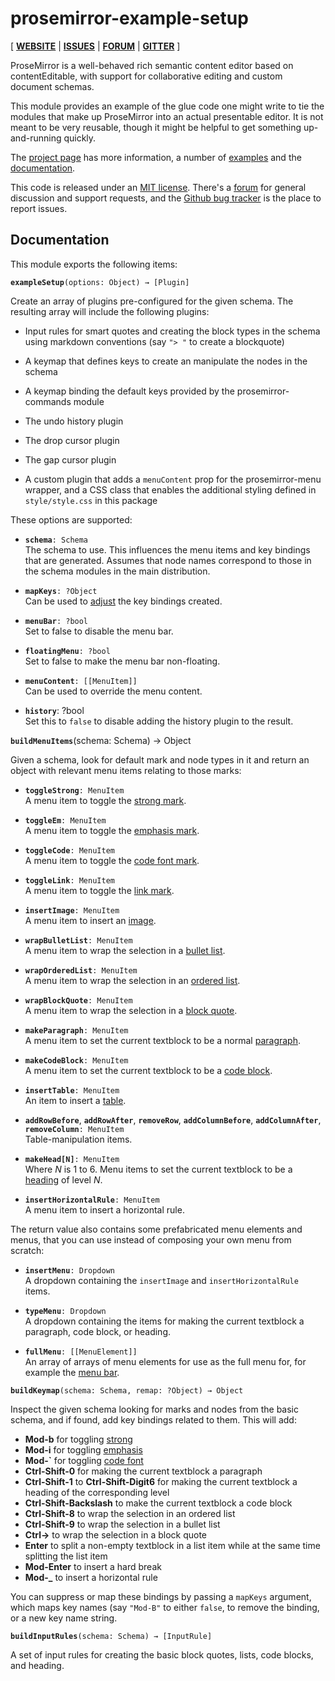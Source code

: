 # prosemirror-example-setup

[ [**WEBSITE**](http://prosemirror.net) | [**ISSUES**](https://github.com/prosemirror/prosemirror-example-setup/issues) | [**FORUM**](https://discuss.prosemirror.net) | [**GITTER**](https://gitter.im/ProseMirror/prosemirror) ]

ProseMirror is a well-behaved rich semantic content editor based on
contentEditable, with support for collaborative editing and custom
document schemas.

This module provides an example of the glue code one might write to
tie the modules that make up ProseMirror into an actual presentable
editor. It is not meant to be very reusable, though it might be
helpful to get something up-and-running quickly.

The [project page](http://prosemirror.net) has more information, a
number of [examples](http://prosemirror.net/examples/) and the
[documentation](http://prosemirror.net/docs/).

This code is released under an
[MIT license](https://github.com/prosemirror/prosemirror/tree/master/LICENSE).
There's a [forum](http://discuss.prosemirror.net) for general
discussion and support requests, and the
[Github bug tracker](https://github.com/prosemirror/prosemirror-example-setup/issues)
is the place to report issues.

## Documentation

This module exports the following items:

**`exampleSetup`**`(options: Object) → [Plugin]`

Create an array of plugins pre-configured for the given schema. The
resulting array will include the following plugins:

 * Input rules for smart quotes and creating the block types in the
   schema using markdown conventions (say `"> "` to create a
   blockquote)

 * A keymap that defines keys to create an manipulate the nodes in the
   schema

 * A keymap binding the default keys provided by the
   prosemirror-commands module

 * The undo history plugin

 * The drop cursor plugin

 * The gap cursor plugin

 * A custom plugin that adds a `menuContent` prop for the
   prosemirror-menu wrapper, and a CSS class that enables the
   additional styling defined in `style/style.css` in this package

These options are supported:

 * **`schema`**`: Schema`\
   The schema to use. This influences the menu items and key bindings
   that are generated. Assumes that node names correspond to those in
   the schema modules in the main distribution.

 * **`mapKeys`**`: ?Object`\
   Can be used to [adjust](#example-setup.buildKeymap) the key
   bindings created.

 * **`menuBar`**`: ?bool`\
   Set to false to disable the menu bar.

 * **`floatingMenu`**`: ?bool`\
   Set to false to make the menu bar non-floating.

 * **`menuContent`**`: [[MenuItem]]`\
   Can be used to override the menu content.

 * **`history`**: ?bool\
   Set this to `false` to disable adding the history plugin to the
   result.

**`buildMenuItems`**(schema: Schema) → Object

Given a schema, look for default mark and node types in it and
return an object with relevant menu items relating to those marks:

 * **`toggleStrong`**`: MenuItem`\
   A menu item to toggle the [strong mark](#schema-basic.StrongMark).

 * **`toggleEm`**`: MenuItem`\
   A menu item to toggle the [emphasis mark](#schema-basic.EmMark).

 * **`toggleCode`**`: MenuItem`\
   A menu item to toggle the [code font mark](#schema-basic.CodeMark).

 * **`toggleLink`**`: MenuItem`\
   A menu item to toggle the [link mark](#schema-basic.LinkMark).

 * **`insertImage`**`: MenuItem`\
   A menu item to insert an [image](#schema-basic.Image).

 * **`wrapBulletList`**`: MenuItem`\
   A menu item to wrap the selection in a [bullet list](#schema-list.BulletList).

 * **`wrapOrderedList`**`: MenuItem`\
   A menu item to wrap the selection in an [ordered list](#schema-list.OrderedList).

 * **`wrapBlockQuote`**`: MenuItem`\
   A menu item to wrap the selection in a [block quote](#schema-basic.BlockQuote).

 * **`makeParagraph`**`: MenuItem`\
   A menu item to set the current textblock to be a normal
   [paragraph](#schema-basic.Paragraph).

 * **`makeCodeBlock`**`: MenuItem`\
   A menu item to set the current textblock to be a
   [code block](#schema-basic.CodeBlock).

 * **`insertTable`**`: MenuItem`\
   An item to insert a [table](#schema-table).

 * **`addRowBefore`**, **`addRowAfter`**, **`removeRow`**, **`addColumnBefore`**, **`addColumnAfter`**, **`removeColumn`**`: MenuItem`\
   Table-manipulation items.

 * **`makeHead[N]`**`: MenuItem`\
   Where _N_ is 1 to 6. Menu items to set the current textblock to
   be a [heading](#schema-basic.Heading) of level _N_.

 * **`insertHorizontalRule`**`: MenuItem`\
   A menu item to insert a horizontal rule.

The return value also contains some prefabricated menu elements and
menus, that you can use instead of composing your own menu from
scratch:

 * **`insertMenu`**`: Dropdown`\
   A dropdown containing the `insertImage` and
   `insertHorizontalRule` items.

 * **`typeMenu`**`: Dropdown`\
   A dropdown containing the items for making the current
   textblock a paragraph, code block, or heading.

 * **`fullMenu`**`: [[MenuElement]]`\
   An array of arrays of menu elements for use as the full menu
   for, for example the [menu bar](#menu.MenuBarEditorView).

**`buildKeymap`**`(schema: Schema, remap: ?Object) → Object`

Inspect the given schema looking for marks and nodes from the
basic schema, and if found, add key bindings related to them.
This will add:

* **Mod-b** for toggling [strong](#schema-basic.StrongMark)
* **Mod-i** for toggling [emphasis](#schema-basic.EmMark)
* **Mod-`** for toggling [code font](#schema-basic.CodeMark)
* **Ctrl-Shift-0** for making the current textblock a paragraph
* **Ctrl-Shift-1** to **Ctrl-Shift-Digit6** for making the current
  textblock a heading of the corresponding level
* **Ctrl-Shift-Backslash** to make the current textblock a code block
* **Ctrl-Shift-8** to wrap the selection in an ordered list
* **Ctrl-Shift-9** to wrap the selection in a bullet list
* **Ctrl->** to wrap the selection in a block quote
* **Enter** to split a non-empty textblock in a list item while at
  the same time splitting the list item
* **Mod-Enter** to insert a hard break
* **Mod-_** to insert a horizontal rule

You can suppress or map these bindings by passing a `mapKeys`
argument, which maps key names (say `"Mod-B"` to either `false`, to
remove the binding, or a new key name string.

**`buildInputRules`**`(schema: Schema) → [InputRule]`

A set of input rules for creating the basic block quotes, lists,
code blocks, and heading.
